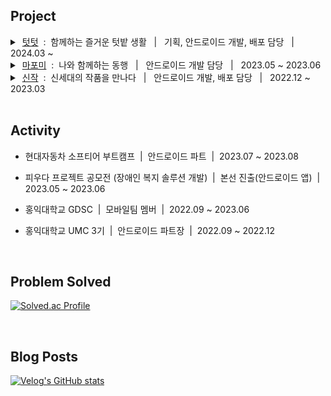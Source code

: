## Project

<details>
  <summary> 
    &nbsp;<a href="https://github.com/SeungWoo-Ahn/TutTut" target="_blank">텃텃</a> &nbsp;:&nbsp; 함께하는 즐거운 텃밭 생활 &nbsp; | &nbsp; 기획, 안드로이드 개발, 배포 담당 &nbsp; | &nbsp;  2024.03 ~ &nbsp;
  </summary>
  </br>
  <p align="center">
    <img src="https://github.com/SeungWoo-Ahn/SeungWoo-Ahn/assets/78468001/3593a11f-72f6-423c-b13e-25bc53494ab2.jpg" height = "360"/>
  </p>
  
  <br/>
  
  ```
  공유 텃밭 생활 서비스
  기획 / UI제작 / 안드로이드 개발 / 출시
  Android (Kotlin) / Firebase (Authentication, FireStore, Storage) / Jetpack Compose / Clean Architecture
  ```

  <br/>
  
</details>

<details>
  <summary> 
    &nbsp;<a href="https://github.com/SeungWoo-Ahn/Mapomi-android" target="_blank">마포미</a> &nbsp;:&nbsp; 나와 함께하는 동행 &nbsp; | &nbsp; 안드로이드 개발 담당 &nbsp; | &nbsp;  2023.05 ~ 2023.06
  </summary>
  </br>
  <p align="center">
    <img src="https://github.com/SeungWoo-Ahn/SeungWoo-Ahn/assets/78468001/4d54a5f0-cbf2-480e-bf3c-8d232a0f8eca.jpg" height = "360"/>
  </p>
  
  <br/>
  
  ```
  시각/지체장애인을 위한 동행자 찾기 서비스
  안드로이드 개발
  Android (Kotlin) / MVVM / TTS + STT
  ```

  <br/>
  
</details>

<details>
  <summary> 
    &nbsp;<a href="https://github.com/SINZAK/sinzak-android" target="_blank">신작</a> &nbsp;:&nbsp; 신세대의 작품을 만나다 &nbsp; | &nbsp; 안드로이드 개발, 배포 담당 &nbsp; | &nbsp;  2022.12 ~ 2023.03
  </summary>
  </br>
  <p align="center">
    <img src="https://user-images.githubusercontent.com/78468001/229534973-afbe068d-5d68-4953-93a4-bd97462cbfcb.jpg" height = "400"/>
  </p>
  
  <br/>
  
  ```
  SNS 기능을 접목한 작품 거래/의뢰 서비스
  안드로이드 개발 / 출시
  Android (Kotlin) / 구글 로그인, 프로필, 학교 인증, QA 담당 
  ```

  <br/>
  
</details>

<br/>

## Activity

+ 현대자동차 소프티어 부트캠프 &nbsp;|&nbsp; 안드로이드 파트 &nbsp;|&nbsp; 2023.07 ~ 2023.08

+ 피우다 프로젝트 공모전 (장애인 복지 솔루션 개발) &nbsp;|&nbsp; 본선 진출(안드로이드 앱) &nbsp;|&nbsp; 2023.05 ~ 2023.06

+ 홍익대학교 GDSC &nbsp;|&nbsp; 모바일팀 멤버 &nbsp;|&nbsp; 2022.09 ~ 2023.06

+ 홍익대학교 UMC 3기 &nbsp;|&nbsp; 안드로이드 파트장 &nbsp;|&nbsp; 2022.09 ~ 2022.12

<br/>

## Problem Solved
[![Solved.ac Profile](http://mazassumnida.wtf/api/generate_badge?boj=rio319)](https://solved.ac/rio319)

<br>

## Blog Posts
[![Velog's GitHub stats](https://velog-readme-stats.vercel.app/api/list?name=rio319)](https://velog.io/@rio319)
